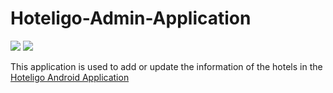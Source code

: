 # Hoteligo-Admin-Application

<img src="https://img.shields.io/badge/Android-3DDC84?style=for-the-badge&logo=android&logoColor=white" /> <img src="https://img.shields.io/badge/firebase-ffca28?style=for-the-badge&logo=firebase&logoColor=black" />

This application is used to add or update the information of the hotels in the [Hoteligo Android Application]("https://github.com/vishwaksena-vishnu/Hoteligo-Android-Application")
